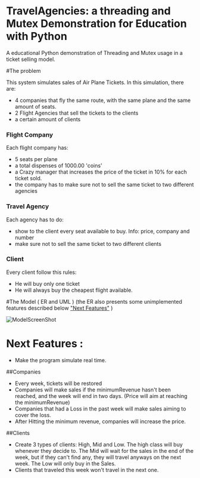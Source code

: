 # TravelAgencies: a threading and Mutex Demonstration for Education with Python

A educational Python demonstration of Threading and Mutex usage in a ticket selling model.


#The problem

This system simulates sales of Air Plane Tickets. In this simulation, there are:
- 4 companies that fly the same route, with the same plane and the same amount of seats.
- 2 Flight Agencies that sell the tickets to the clients
- a certain amount of clients

### Flight Company
Each flight company has:
- 5 seats per plane
- a total dispenses of 1000.00 'coins'
- a Crazy manager that increases the price of the ticket in 10% for each ticket sold.
- the company has to make sure not to sell the same ticket to two different agencies

### Travel Agency
Each agency has to do:
- show to the client every seat available to buy. Info: price, company and number
- make sure not to sell the same ticket to two different clients

### Client
Every client follow this rules:
- He will buy only one ticket
- He will always buy the cheapest flight available. 


#The Model ( ER and UML )
(the ER also presents some unimplemented features described below ["Next Features"](https://github.com/auyer/TravelAgencies___a_threading-Mutex_Demonstration#next-features-) ) 

![ModelScreenShot](https://github.com/auyer/Threading-flightSales-demonstration/blob/master/models.draw_io/ModelScreenShot.png?raw=true "Model ScreenShot")

# Next Features :
- Make the program simulate real time.

##Companies

- Every week, tickets will be restored 
- Companies will make sales if the minimumRevenue hasn't been reached, and the week will end in two days. (Price will aim at reaching the minimumRevenue)
- Companies that had a Loss in the past week will make sales aiming to cover the loss.
- After Hitting the minimum revenue, companies will increase the price.

##Clients

- Create 3 types of clients: High, Mid and Low. The high class will buy whenever they decide to. The Mid will wait for the sales in the end of the week, but if they can't find any, they will travel anyways on the next week. The Low will only buy in the Sales.
- Clients that traveled this week won't travel in the next one. 
